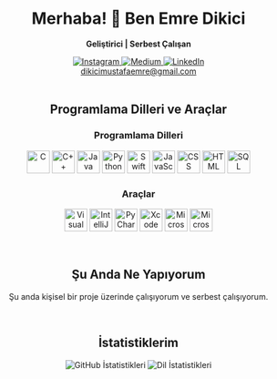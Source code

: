 <h1 align="center">Merhaba! 👋 Ben Emre Dikici</h1>

<p align="center"><b>Geliştirici | Serbest Çalışan</b></p>

<div align="center">
  <a href="https://instagram.com/dkcemrex?igshid=OGQ5ZDc2ODk2ZA%3D%3D&utm_source=qr">
    <img src="https://img.shields.io/badge/-Instagram-C13584?style=flat-square&labelColor=C13584&logo=instagram&logoColor=white" alt="Instagram">
  </a>
  <a href="https://medium.com/@dikiciemre">
    <img src="https://img.shields.io/badge/-Medium-757575?style=flat-square&labelColor=757575&logo=Medium&logoColor=white" alt="Medium">
  </a>
  <a href="https://www.linkedin.com/in/mustafa-emre-dikici-94a103250/">
    <img src="https://img.shields.io/badge/Linkedin-000000?style=for-the-badge&logo=Linkedin&logoColor=white" alt="LinkedIn">
  </a>
</div>

<div align="center">
  <a href="mailto:dikicimustafaemre@gmail.com">dikicimustafaemre@gmail.com</a>
</div>

<br>

<h2 align="center">Programlama Dilleri ve Araçlar</h2>

<div align="center">
  <h3>Programlama Dilleri</h3>
  <p>
    <img src="https://img.icons8.com/color/48/000000/c-programming.png" alt="C" width="40" height="40"/>
    <img src="https://img.icons8.com/color/48/000000/c-plus-plus-logo.png" alt="C++" width="40" height="40"/>
    <img src="https://img.icons8.com/color/48/000000/java-coffee-cup-logo.png" alt="Java" width="40" height="40"/>
    <img src="https://img.icons8.com/color/48/000000/python.png" alt="Python" width="40" height="40"/>
    <img src="https://img.icons8.com/color/48/000000/swift.png" alt="Swift" width="40" height="40"/>
    <img src="https://img.icons8.com/color/48/000000/javascript.png" alt="JavaScript" width="40" height="40"/>
    <img src="https://img.icons8.com/color/48/000000/css3.png" alt="CSS" width="40" height="40"/>
    <img src="https://img.icons8.com/color/48/000000/html-5.png" alt="HTML" width="40" height="40"/>
    <img src="https://img.icons8.com/ios/48/000000/database.png" alt="SQL" width="40" height="40"/>
  </p>

  <h3>Araçlar</h3>
  <p>
    <img src="https://img.icons8.com/color/48/000000/visual-studio-code-2019.png" alt="Visual Studio Code" width="40" height="40"/>
    <img src="https://img.icons8.com/color/48/000000/intellij-idea.png" alt="IntelliJ IDEA" width="40" height="40"/>
    <img src="https://img.icons8.com/color/48/000000/pycharm.png" alt="PyCharm" width="40" height="40"/>
    <img src="https://img.icons8.com/color/48/000000/xcode.png" alt="Xcode" width="40" height="40"/>
    <img src="https://img.icons8.com/color/48/000000/ms-word.png" alt="Microsoft Word" width="40" height="40"/>
    <img src="https://img.icons8.com/color/48/000000/ms-excel.png" alt="Microsoft Excel" width="40" height="40"/>
  </p>
</div>

<br>

<h2 align="center">Şu Anda Ne Yapıyorum</h2>

<div align="center">
  <p>Şu anda kişisel bir proje üzerinde çalışıyorum ve serbest çalışıyorum.</p>
</div>

<br>

<h2 align="center">İstatistiklerim</h2>

<div align="center">
  <img src="https://github-readme-stats.vercel.app/api?username=dikiciemre&show_icons=true&count_private=true&hide=issues,contribs" alt="GitHub İstatistikleri">
  <img src="https://github-readme-stats.vercel.app/api/top-langs/?username=dikiciemre&layout=compact" alt="Dil İstatistikleri">
</div>
